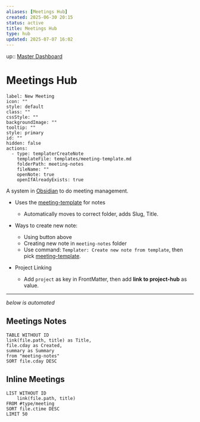 ```yaml
---
aliases: [Meetings Hub]
created: 2025-06-30 20:15
status: active
title: Meetings Hub
type: hub
updated: 2025-07-07 16:02
---
```


up:: [Master Dashboard](master-dashboard.md)

# Meetings Hub

```meta-bind-button
label: New Meeting
icon: ""
style: default
class: ""
cssStyle: ""
backgroundImage: ""
tooltip: ""
style: primary
id: ""
hidden: false
actions:
  - type: templaterCreateNote
    templateFile: templates/meeting-template.md
    folderPath: meeting-notes
    fileName: ""
    openNote: true
    openIfAlreadyExists: true

```

A system in [Obsidian](obsidian.md) to do meeting management.

- Uses the [meeting-template](meeting-template.md) for notes
	- Automatically moves to correct folder, adds Slug, Title.

- Ways to create new note:
	- Using button above
	- Creating new note in `meeting-notes` folder
	- Use command: `Templater: Create new note from template`, then pick [meeting-template](meeting-template.md).

- Project Linking
	- Add `project` as key in FrontMatter, then add **link to project-hub** as value.

---

_below is automated_

## Meetings Notes

```dataview
TABLE WITHOUT ID
link(file.path, title) as Title,
file.cday as Created,
summary as Summary
from "meeting-notes"
SORT file.cday DESC
```

## Inline Meetings

```dataview
LIST WITHOUT ID
	link(file.path, title)
FROM #type/meeting
SORT file.ctime DESC
LIMIT 50
```
